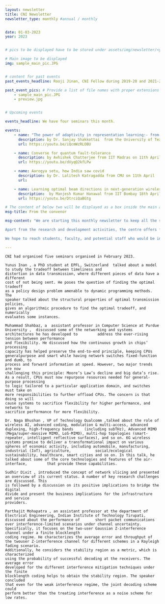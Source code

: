 ```yaml
---
layout: newsletter
title: CNI Newsletter
newsletter_type: monthly #annual / monthly


date: 01-03-2023 
year: 2023


# pics to be displayed have to be stored under assets/img/newsletter/<year>/<month>

# Main image to be displayed
img: sample_main_pic.JPG


# content for past events
past_events_headline: Rooji Jinan, CNI Fellow during 2019-20 and 2021-22, defended her thesis on March 1, 2023 (Wednesday) at 10 am.

past_event_pics: # Provide a list of file names with proper extensions
    - sample_main_pic.JPG
    - preview.jpg


# Upcoming events

events_headline: We have four seminars this month.

events:
    - name: "The power of adaptivity in representation learning:- from meta-learning to federated learning"
      description: by Dr. Sanjay Shakkottai  from the University of Texas at Austin on 4th April @4pm
      url: https://youtu.be/iQcmWzRLOBU

    - name: Converse for quantum fault-tolerance
      description: by Avhishek Chatterjee from IIT Madras on 11th April @4pm
      url: https://youtu.be/dVyqQ2kfLPw

    - name: Aarogya setu, how India saw covid
      description: by Dr. Lalitesh Katragadda from CMU on 11th April 
      url:

    - name: Learning optimal beam directions in next-generation wireless networks: A fixed-budget stochastic bandit approach
      description:  by Manjesh Kumar Hanawal from IIT Bombay 18th April @4pm
      url: https://youtu.be/DtrciQaBGtg

# The content of below two will be displayed as a box inside the main area.
msg-title: From the convenor

msg-content: "We are starting this monthly newsletter to keep all the stakeholders updated on the centre activities. 

Apart from the research and development activities, the centre offers free online courses, scholarship for students working in the relevant areas, organises weekly seminar series, technical workshops, and annual summer schools. 

We hope to reach students, faculty, and potential staff who would be interested in participating in the centre activities. "

---
```


<!-- Main article -->
    CNI had organised five seminars organised in February 2023.  
    
    Yunus Inan , a PhD student at EPFL, Switzerland  talked about a model to study the tradeoff between timeliness and
    distortion in data transmission, where different pieces of data have a different
    cost of not being sent. He poses the question of finding the optimal tradeoff
    as a policy design problem amenable to dynamic programming methods. The
    speaker talked about the structural properties of optimal transmission policies,
    gives an algorithmic procedure to find the optimal tradeoff, and numerically
    evaluates some instances.
    
    Muhammad Shahbaz, a  assistant professor in Computer Science at Purdue University ,  discussed some of the networking and systems architectures he has developed to         address the ever-rising tension between performance
    and flexibility. He discussed how the continuous growth in chips’ processing
    capacity has helped preserve the end-to-end principle, keeping CPUs generalpurpose and smart while having network switches fixed-function and dumb, to
    process and forward information at speed. However, two major trends are now
    challenging this principle: Moore’s Law’s decline and big data’s rise. As a result, CPUs must now repurpose resources needed for general-purpose processing
    to logic tailored to a particular application domain, and switches must take on
    more responsibilities to further offload CPUs. The concern is that doing so will
    cause systems to sacrifice flexibility for higher performance, and networks to
    sacrifice performance for more flexibility.
    
    Dr. Naga Bhushan , VP of Technology Qualcomm ,talked about the role of wireless AI, advanced coding, modulation & multi-access, advanced duplexing, high-frequency bands     (including subTHz), Advanced MIMO (Mega/super-massive MIMO, LoS-MIMO), multi-hop topologies (smart-repeater, intelligent reflective surfaces), and so on. 6G wireless       systems promise to deliver a transformational impact on various spheres of economic activity, including automobile, manufacturing, industrial (IoT), agriculture,           social/ecological sustainability, healthcare, smart cities and so on. In this talk, he talked about some of the core technologies and features of the air-interface,         that provide these capabilities.
    
    Sudhir Dixit , introduced the concept of network slicing and presented an overview of its current status. A number of key research challenges are discussed. This
    is followed by a discussion on its positive implications to bridge the digital
    divide and present the business implications for the infrastructure and service
    providers.
    
    Parthajit Mohapatra , an assistant professor at the department of Electrical Engineering, Indian Institute of Technology Tirupati,  discussed about the performance of       short packet communications
    over interference-limited scenarios under channel uncertainty. Specifically, it focuses on the two-user Gaussian Z-interference channel under a finite blocklength
    coding regime. He characterizes the average error and throughput of the twouser Z-interference channel for different schemes in a Rayleigh fading scenario.
    Additionally, he considers the stability region as a metric, which is characterized
    using the probability of successful decoding at the receivers. The average error
    developed for the different interference mitigation techniques under the finite
    blocklength coding helps to obtain the stability region. The speaker concluded
    that even for the weak interference regime, the joint decoding scheme could
    perform better than the treating interference as a noise scheme for low rates.

    
    

